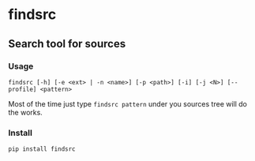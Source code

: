 # findsrc

## Search tool for sources

### Usage
`findsrc [-h] [-e <ext> | -n <name>] [-p <path>] [-i] [-j <N>] [--profile] <pattern>`

Most of the time just type `findsrc pattern` under you sources tree will do the works.


### Install
`pip install findsrc`
